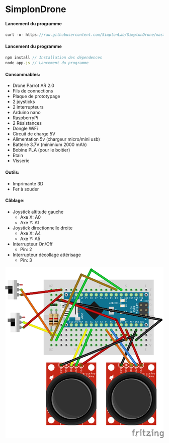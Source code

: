 SimplonDrone
========

#### Lancement du programme
```js
curl -o- https://raw.githubusercontent.com/SimplonLab/SimplonDrone/master/install.sh | bash
```
#### Lancement du programme
```js
npm install // Installation des dépendences
node app.js // Lancement du programme
```

#### Consommables:
* Drone Parrot AR 2.0
* Fils de connections
* Plaque de prototypage
* 2 joysticks
* 2 interrupteurs
* Arduino nano
* RaspberryPi
* 2 Résistances
* Dongle WiFi
* Circuit de charge 5V
* Alimentation 5v (chargeur micro/mini usb)
* Batterie 3.7V (minimium 2000 mAh)
* Bobine PLA (pour le boitier)
* Etain
* Visserie

#### Outils:
* Imprimante 3D
* Fer à souder

#### Câblage:

* Joystick altitude gauche
  * Axe X: A0
  * Axe Y: A1
* Joystick directionnelle droite
  * Axe X: A4
  * Axe Y: A5
* Interrupteur On/Off
  * Pin: 2
* Interrupteur décollage attérisage
  * Pin: 3

![assembly](doc/assembly.png)

